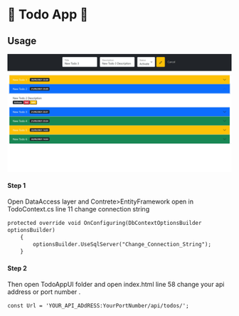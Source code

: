 # :crystal_ball: Todo App :crystal_ball:
## Usage

![](https://raw.githubusercontent.com/1furkankaratas/TodoSampleApp/master/TodoAppUI/todoapp.jpg?token=ASIUT4PJTBAU4W4GIHYSXPDAVKNPS)
#### Step 1

Open DataAccess layer and Contrete>EntityFramework open in TodoContext.cs line 11 change connection string

    protected override void OnConfiguring(DbContextOptionsBuilder optionsBuilder)
        {
            optionsBuilder.UseSqlServer("Change_Connection_String");
        }
    
#### Step 2　
Then open TodoAppUI folder and open index.html line 58 change your api address or port number .

    const Url = 'YOUR_API_ADdRESS:YourPortNumber/api/todos/';
